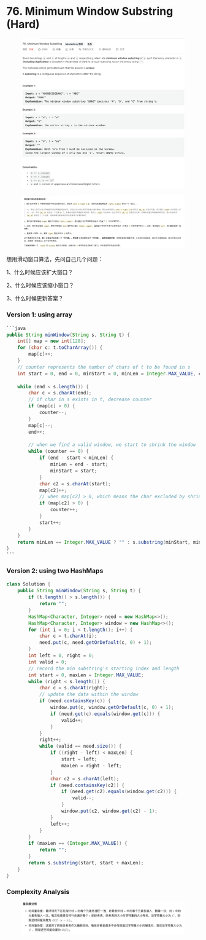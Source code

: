 # 76. Minimum Window Substring (Hard)

<figure><img src="../../../.gitbook/assets/image (52) (1) (1).png" alt=""><figcaption></figcaption></figure>

<figure><img src="../../../.gitbook/assets/image (53) (1) (1).png" alt=""><figcaption></figcaption></figure>

想用滑动窗口算法，先问自己几个问题：

1、什么时候应该扩大窗口？

2、什么时候应该缩小窗口？

3、什么时候更新答案？

### Version 1: using array

````java
```java
public String minWindow(String s, String t) {
    int[] map = new int[128];
    for (char c: t.toCharArray()) {
        map[c]++;
    }
    // counter represents the number of chars of t to be found in s
    int start = 0, end = 0, minStart = 0, minLen = Integer.MAX_VALUE, counter = t.length();

    while (end < s.length()) {
        char c = s.charAt(end);
        // if char in s exists in t, decrease counter
        if (map[c] > 0) {
            counter--;
        }
        map[c]--;
        end++;

        // when we find a valid window, we start to shrink the window
        while (counter == 0) {
            if (end - start < minLen) {
                minLen = end - start;
                minStart = start;
            }
            char c2 = s.charAt(start);
            map[c2]++;
            // when map[c2] > 0, which means the char excluded by shrinking the window exists in t, and we need that char in the current window, so increase counter
            if (map[c2] > 0) {
                counter++;
            }
            start++;
        }
    }
    return minLen == Integer.MAX_VALUE ? "" : s.substring(minStart, minStart + minLen);
}
```
````



### Version 2: using two HashMaps

```java
class Solution {
    public String minWindow(String s, String t) {
        if (t.length() > s.length()) {
            return "";
        }
        HashMap<Character, Integer> need = new HashMap<>();
        HashMap<Character, Integer> window = new HashMap<>();
        for (int i = 0; i < t.length(); i++) {
            char c = t.charAt(i);
            need.put(c, need.getOrDefault(c, 0) + 1);
        }
        int left = 0, right = 0;
        int valid = 0;
        // record the min substring's starting index and length
        int start = 0, maxLen = Integer.MAX_VALUE;
        while (right < s.length()) {
            char c = s.charAt(right);
            // update the data within the window
            if (need.containsKey(c)) {
                window.put(c, window.getOrDefault(c, 0) + 1);
                if (need.get(c).equals(window.get(c))) {
                    valid++;
                }
            }
            right++;
            while (valid == need.size()) {
                if ((right - left) < maxLen) {
                    start = left;
                    maxLen = right - left;
                }
                char c2 = s.charAt(left);
                if (need.containsKey(c2)) {
                    if (need.get(c2).equals(window.get(c2))) {
                        valid--;
                    }
                    window.put(c2, window.get(c2) - 1);
                }
                left++;
            }
        }
        if (maxLen == (Integer.MAX_VALUE)) {
            return "";
        }
        return s.substring(start, start + maxLen);
    }
}
```

### Complexity Analysis

<figure><img src="../../../.gitbook/assets/image (40) (1) (1).png" alt=""><figcaption></figcaption></figure>
